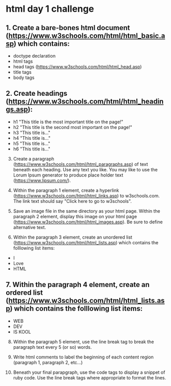 # html day 1 challenge

## 1. Create a bare-bones html document (https://www.w3schools.com/html/html_basic.asp) which contains:
 * doctype declaration
 * html tags
 * head tags (https://www.w3schools.com/html/html_head.asp)
 * title tags
 * body tags

## 2. Create headings (https://www.w3schools.com/html/html_headings.asp):
 * h1 "This title is the most important title on the page!"
 * h2 "This title is the second most important on the page!"
 * h3 "This title is..."
 * h4 "This title is..."
 * h5 "This title is..."
 * h6 "This title is..."

 3. Create a paragraph (https://www.w3schools.com/html/html_paragraphs.asp) of text beneath each heading. Use any text you like. You may like to use the Lorum Ipsum generator to produce place holder text (https://www.lipsum.com/).

 4. Within the paragraph 1 element, create a hyperlink (https://www.w3schools.com/html/html_links.asp) to w3schools.com. The link text should say "Click here to go to w3schools".

 5. Save an image file in the same directory as your html page. Within the paragraph 2 element, display this image on your html page (https://www.w3schools.com/html/html_images.asp). Be sure to define alternative text.

 6. Within the paragraph 3 element, create an unordered list (https://www.w3schools.com/html/html_lists.asp) which contains the folllowing list items:
 * I
 * Love
 * HTML

## 7. Within the paragraph 4 element, create an ordered list (https://www.w3schools.com/html/html_lists.asp) which contains the folllowing list items:
 * WEB
 * DEV
 * IS KOOL

 8. Within the paragraph 5 element, use the line break tag to break the paragraph text every 5 (or so) words.

 9. Write html comments to label the beginning of each content region (paragraph 1, paragraph 2, etc...)

 10. Beneath your final parapgraph, use the code tags to display a snippet of ruby code. Use the line break tags where appropriate to format the lines.



